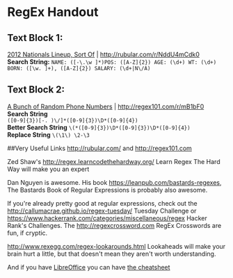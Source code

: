# RegEx Handout

## Text Block 1:
[2012 Nationals Lineup, Sort Of](https://gitorious.org/talks-and-teaching/talks/raw/a64f5d1e465fa1e35d418a7f76da74278682ea32:NICAR2014/regex/sample%20files/Sample%20Text%202012%20Nationals.txt) | 
<http://rubular.com/r/NddU4mCdk0>   
**Search String:**
`NAME: ([-\.\w ]*)POS: ([A-Z]{2}) AGE: (\d+) WT: (\d+) BORN: ([\w. ]+), ([A-Z]{2}) SALARY: (\d+|N\/A)`  

## Text Block 2:
[A Bunch of Random Phone Numbers](https://gitorious.org/talks-and-teaching/talks/raw/a64f5d1e465fa1e35d418a7f76da74278682ea32:NICAR2014/regex/sample%20files/Sample%20Text%20Phone%20Numbers.txt) | <http://regex101.com/r/mB1bF0>
**Search String**   
`([0-9]{3})[-. )\/]*([0-9]{3})\D*([0-9]{4})`  
**Better Search String**
`\(*([0-9]{3})\D*([0-9]{3})\D*([0-9]{4})`  
**Replace String**
`\(\1\) \2-\3`  


##Very Useful Links
<http://rubular.com/> and <http://regex101.com>

Zed Shaw's <http://regex.learncodethehardway.org/> Learn Regex The Hard Way will make you an expert  

Dan Nguyen is awesome. His book <https://leanpub.com/bastards-regexes>, The Bastards Book of Regular Expressions is probably also awesome.  

If you're already pretty good at regular expressions, check out the <http://callumacrae.github.io/regex-tuesday/> Tuesday Challenge or <https://www.hackerrank.com/categories/miscellaneous/regex> Hacker Rank's Challenges. The <http://regexcrossword.com> RegEx Crosswords are fun, if cryptic.  

<http://www.rexegg.com/regex-lookarounds.html> Lookaheads will make your brain hurt a little, but that doesn't mean they aren't worth understanding. 

And if you have [LibreOffice](https://www.libreoffice.org/) you can have [the cheatsheet](https://gitorious.org/talks-and-teaching/talks/source/91e3e4a6b9e15b54b1183c27dd7a74b0813b636e:HacksHackers2014/napkin.odt)

